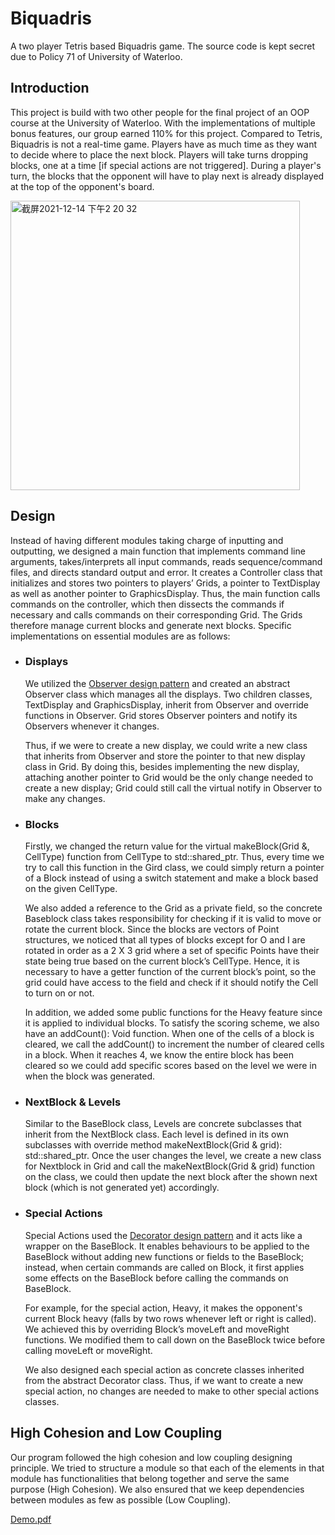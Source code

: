 # Biquadris
A two player Tetris based Biquadris game. The source code is kept secret due to Policy 71 of University of Waterloo.

## Introduction
This project is build with two other people for the final project of an OOP course at the University of Waterloo. With the implementations of multiple bonus features, our group earned 110% for this project. Compared to Tetris, Biquadris is not a real-time game. Players have as much time as they want to decide where to place the next block. Players will take turns dropping blocks, one at a time [if special actions are not triggered]. During a player's turn, the blocks that the opponent will have to play next is already displayed at the top of the opponent's board. 

<img width="463" alt="截屏2021-12-14 下午2 20 32" src="https://user-images.githubusercontent.com/38364680/146088570-6c3c180e-b130-4c18-aeb1-e55379303b64.png">

## Design
Instead of having different modules taking charge of inputting and outputting, we designed a main function that implements command line arguments, takes/interprets all input commands, reads sequence/command files, and directs standard output and error. It creates a Controller class that initializes and stores two pointers to players’ Grids, a pointer to TextDisplay as well as another pointer to GraphicsDisplay. Thus, the main function calls commands on the controller, which then dissects the commands if necessary and calls commands on their corresponding Grid. The Grids therefore manage current blocks and generate next blocks. Specific implementations on essential modules are as follows:
- ### Displays
  We utilized the [Observer design pattern](https://en.wikipedia.org/wiki/Observer_pattern) and created an abstract Observer class which manages all the displays. Two children classes, TextDisplay and GraphicsDisplay, inherit from Observer and override functions in Observer. Grid stores Observer pointers and notify its Observers whenever it changes.
  
  Thus, if we were to create a new display, we could write a new class that inherits from Observer and store the pointer to that new display class in Grid. By doing this, besides implementing the new display, attaching another pointer to Grid would be the only change needed to create a new display; Grid could still call the virtual notify in Observer to make any changes. 
- ### Blocks
  Firstly, we changed the return value for the virtual makeBlock(Grid &, CellType) function from CellType to std::shared_ptr<Block>. Thus, every time we try to call this function in the Gird class, we could simply return a pointer of a Block instead of using a switch statement and make a block based on the given CellType.
  
  We also added a reference to the Grid as a private field, so the concrete Baseblock class takes responsibility for checking if it is valid to move or rotate the current block. Since the blocks are vectors of Point structures, we noticed that all types of blocks except for O and I are rotated in order as a 2 X 3 grid where a set of specific Points have their state being true based on the current block’s CellType. Hence, it is necessary to have a getter function of the current block’s point, so the grid could have access to the field and check if it should notify the Cell to turn on or not.
  
  In addition, we added some public functions for the Heavy feature since it is applied to individual blocks. To satisfy the scoring scheme, we also have an addCount(): Void function. When one of the cells of a block is cleared, we call the addCount() to increment the number of cleared cells in a block. When it reaches 4, we know the entire block has been cleared so we could add specific scores based on the level we were in when the block was generated.
- ### NextBlock & Levels
  Similar to the BaseBlock class, Levels are concrete subclasses that inherit from the NextBlock class. Each level is defined in its own subclasses with override method makeNextBlock(Grid & grid): std::shared_ptr<Block>. Once the user changes the level, we create a new class for Nextblock in Grid and call the makeNextBlock(Grid & grid) function on the class, we could then update the next block after the shown next block (which is not generated yet) accordingly.

- ### Special Actions
  Special Actions used the [Decorator design pattern](https://en.wikipedia.org/wiki/Wikipedia:What_Wikipedia_is_not#GUIDE) and it acts like a wrapper on the BaseBlock. It enables behaviours to be applied to the BaseBlock without adding new functions or fields to the BaseBlock; instead, when certain commands are called on Block, it first applies some effects on the BaseBlock before calling the commands on BaseBlock.
  
  For example, for the special action, Heavy, it makes the opponent's current Block heavy (falls by two rows whenever left or right is called). We achieved this by overriding Block’s moveLeft and moveRight functions. We modified them to call down on the BaseBlock twice before calling moveLeft or moveRight.
  
  We also designed each special action as concrete classes inherited from the abstract Decorator class. Thus, if we want to create a new special action, no changes are needed to make to other special actions classes.
  
## High Cohesion and Low Coupling
  Our program followed the high cohesion and low coupling designing principle. We tried to structure a module so that each of the elements in that module has functionalities that belong together and serve the same purpose (High Cohesion). We also ensured that we keep dependencies between modules as few as possible (Low Coupling).

[Demo.pdf](https://github.com/dianashi/Biquadris/files/7715186/Demo.pdf)

